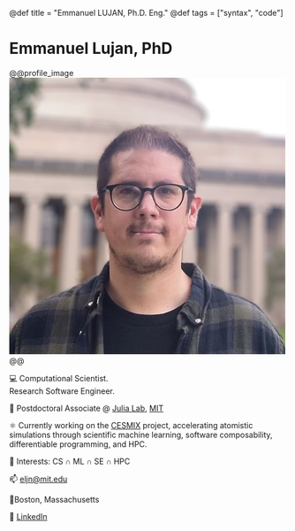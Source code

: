 @def title = "Emmanuel LUJAN, Ph.D. Eng."
@def tags = ["syntax", "code"]

# Emmanuel Lujan, PhD 

@@profile_image
![](/assets/elujan.jpg)
@@

💻 Computational Scientist.\
Research Software Engineer. 

🚀 Postdoctoral Associate @ [Julia Lab](https://julia.mit.edu/people/), [MIT](https://web.mit.edu/)

⚛ Currently working on the [CESMIX](https://srnw.mit.cesmix.staging.ltd/) project, 
accelerating atomistic simulations through scientific machine learning, software composability, differentiable programming, and HPC.

🧐 Interests: CS ∩ ML ∩ SE ∩ HPC

📫 [eljn@mit.edu](mailto:eljn@mit.edu)

📍Boston, Massachusetts

💼 [LinkedIn](https://www.linkedin.com/in/emmanuellujan/)











